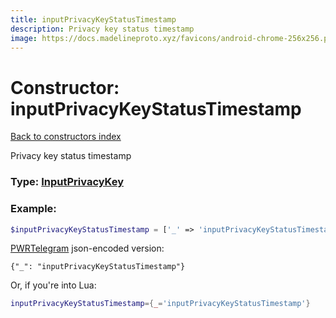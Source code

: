 ```yaml
---
title: inputPrivacyKeyStatusTimestamp
description: Privacy key status timestamp
image: https://docs.madelineproto.xyz/favicons/android-chrome-256x256.png
---
```

# Constructor: inputPrivacyKeyStatusTimestamp  
[Back to constructors index](index.md)



Privacy key status timestamp




### Type: [InputPrivacyKey](../types/InputPrivacyKey.md)


### Example:

```php
$inputPrivacyKeyStatusTimestamp = ['_' => 'inputPrivacyKeyStatusTimestamp'];
```  

[PWRTelegram](https://pwrtelegram.xyz) json-encoded version:

```
{"_": "inputPrivacyKeyStatusTimestamp"}
```


Or, if you're into Lua:

```lua
inputPrivacyKeyStatusTimestamp={_='inputPrivacyKeyStatusTimestamp'}

```


